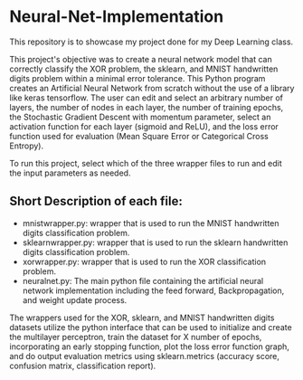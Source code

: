 # Neural-Net-Implementation
This repository is to showcase my project done for my Deep Learning class. 

This project's objective was to create a neural network model that can correctly classify the XOR problem, the sklearn, and MNIST handwritten digits problem within a minimal error tolerance. This Python program creates an Artificial Neural Network from scratch without the use of a library like keras tensorflow. The user can edit and select an arbitrary number of layers, the number of nodes in each layer, the number of training epochs, the Stochastic Gradient Descent with momentum parameter, select an activation function for each layer (sigmoid and ReLU), and the loss error function used for evaluation (Mean Square Error or Categorical Cross
Entropy).

To run this project, select which of the three wrapper files to run and edit the input parameters as needed.

## Short Description of each file:

- mnistwrapper.py: wrapper that is used to run the MNIST handwritten digits classification problem.
- sklearnwrapper.py: wrapper that is used to run the sklearn handwritten digits classification problem.
- xorwrapper.py:  wrapper that is used to run the XOR classification problem.
- neuralnet.py: The main python file containing the artificial neural network implementation including the feed forward, Backpropagation, and weight update process.

The wrappers used for the XOR, sklearn, and MNIST handwritten digits datasets utilize the
python interface that can be used to initialize and create the multilayer perceptron, train the
dataset for X number of epochs, incorporating an early stopping function, plot the loss error function
graph, and do output evaluation metrics using sklearn.metrics (accuracy score, confusion matrix,
classification report).
